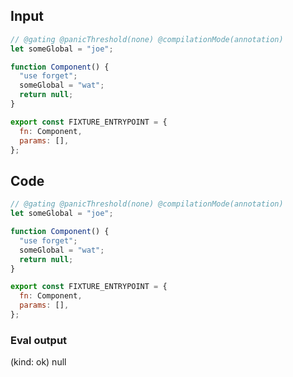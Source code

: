 
## Input

```javascript
// @gating @panicThreshold(none) @compilationMode(annotation)
let someGlobal = "joe";

function Component() {
  "use forget";
  someGlobal = "wat";
  return null;
}

export const FIXTURE_ENTRYPOINT = {
  fn: Component,
  params: [],
};

```

## Code

```javascript
// @gating @panicThreshold(none) @compilationMode(annotation)
let someGlobal = "joe";

function Component() {
  "use forget";
  someGlobal = "wat";
  return null;
}

export const FIXTURE_ENTRYPOINT = {
  fn: Component,
  params: [],
};

```
      
### Eval output
(kind: ok) null